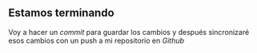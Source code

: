 ## Estamos terminando
Voy a hacer un *commit* para guardar los cambios y después sincronizaré esos cambios con un push a mi repositorio en *Github*